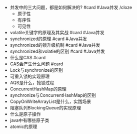 - 并发中的三大问题，都是如何解决的? #card #Java并发 /cloze
	- 原子性
	- 有序性
	- 可见性
- volatile关键字的原理及其实战 #card #Java并发
- synchronized的原理 #card #Java并发
- synchronized的锁升级机制 #card #Java并发
- synchronized和volatie的区别  #card #Java并发
- 什么是CAS #card
- CAS会产生什么问题 #card
- Lock与synchronize的区别
- 可重入锁的实现原理
- AQS是什么，抢锁过程
- ConcurrentHashMap的原理
- synchronize与ConcurrentHashMap的区别
- CopyOnWriteArrayList是什么，实践场景
- 阻塞队列BlockingQueue的实现原理
- 什么是原子操作
- java中有哪些原子类
- atomic的原理